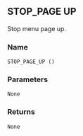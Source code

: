 ## STOP\_PAGE UP

Stop menu page up.


### Name

`STOP_PAGE_UP ()`


### Parameters

`None`


### Returns

`None	
`